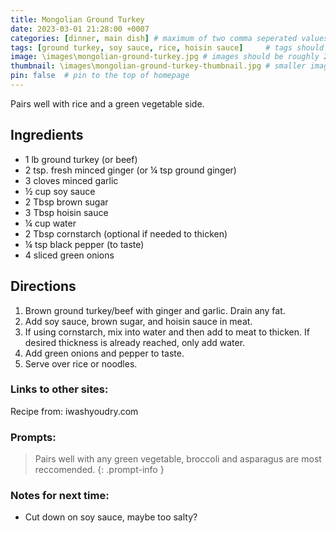 ```yaml
---
title: Mongolian Ground Turkey
date: 2023-03-01 21:28:00 +0007 
categories: [dinner, main dish] # maximum of two comma seperated values, recipes are organized in folders based on the category
tags: [ground turkey, soy sauce, rice, hoisin sauce]     # tags should always be lowercase
image: \images\mongolian-ground-turkey.jpg # images should be roughly 2:1 ratio
thumbnail: \images\mongolian-ground-turkey-thumbnail.jpg # smaller image for thumbnail on homepage
pin: false  # pin to the top of homepage
---
```


Pairs well with rice and a green vegetable side.

## Ingredients

* 1 lb ground turkey (or beef)
* 2 tsp. fresh minced ginger (or &frac14; tsp ground ginger)
* 3 cloves minced garlic
* &frac12; cup soy sauce
* 2 Tbsp brown sugar
* 3 Tbsp hoisin sauce
* &frac14; cup water
* 2 Tbsp cornstarch (optional if needed to thicken)
* &frac14; tsp black pepper (to taste)
* 4 sliced green onions


## Directions

1. Brown ground turkey/beef with ginger and garlic. Drain any fat.
2. Add soy sauce, brown sugar, and hoisin sauce in meat.
3. If using cornstarch, mix into water and then add to meat to thicken. If desired thickness is already reached, only add water.
4. Add green onions and pepper to taste.
5. Serve over rice or noodles.

### Links to other sites:
Recipe from:
iwashyoudry.com

### Prompts:

> Pairs well with any green vegetable, broccoli and asparagus are most reccomended.
{: .prompt-info }

### Notes for next time:
* Cut down on soy sauce, maybe too salty?

